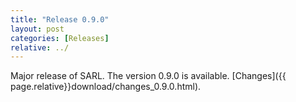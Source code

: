```yaml
---
title: "Release 0.9.0"
layout: post
categories: [Releases]
relative: ../
---
```


Major release of SARL. The version 0.9.0 is available. [Changes]({{ page.relative}}download/changes_0.9.0.html).

